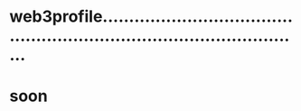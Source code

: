 # web3profile............................................................................................
# soon
